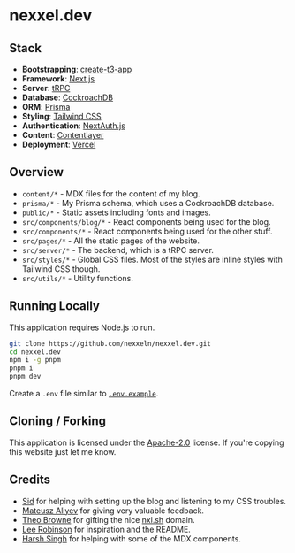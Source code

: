 # nexxel.dev

## Stack

- **Bootstrapping**: [create-t3-app](https://create.t3.gg/)
- **Framework**: [Next.js](https://nextjs.org/)
- **Server**: [tRPC](https://trpc.io/)
- **Database**: [CockroachDB](https://www.cockroachlabs.com/)
- **ORM**: [Prisma](https://prisma.io/)
- **Styling**: [Tailwind CSS](https://tailwindcss.com/)
- **Authentication**: [NextAuth.js](https://next-auth.js.org/)
- **Content**: [Contentlayer](https://contentlayer.dev/)
- **Deployment**: [Vercel](https://vercel.com/)

## Overview

- `content/*` - MDX files for the content of my blog.
- `prisma/*` - My Prisma schema, which uses a CockroachDB database.
- `public/*` - Static assets including fonts and images.
- `src/components/blog/*` - React components being used for the blog.
- `src/components/*` - React components being used for the other stuff.
- `src/pages/*` - All the static pages of the website.
- `src/server/*` - The backend, which is a tRPC server.
- `src/styles/*` - Global CSS files. Most of the styles are inline styles with Tailwind CSS though.
- `src/utils/*` - Utility functions.

## Running Locally

This application requires Node.js to run.

```bash
git clone https://github.com/nexxeln/nexxel.dev.git
cd nexxel.dev
npm i -g pnpm
pnpm i
pnpm dev
```

Create a `.env` file similar to [`.env.example`](https://github.com/nexxeln/nexxel.dev/blob/main/.env-example).

## Cloning / Forking

This application is licensed under the [Apache-2.0](https://github.com/nexxeln/nexxel.dev/blob/main/LICENSE) license. If you're copying this website just let me know.

## Credits

- [Sid](https://github.com/sidwebworks/) for helping with setting up the blog and listening to my CSS troubles.
- [Mateusz Aliyev](https://github.com/mateuszaliyev/) for giving very valuable feedback.
- [Theo Browne](https://t3.gg/) for gifting the nice [nxl.sh](https://nxl.sh) domain.
- [Lee Robinson](https://leerob.io/) for inspiration and the README.
- [Harsh Singh](https://github.com/harshhhdev/) for helping with some of the MDX components.